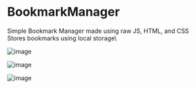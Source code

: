 # BookmarkManager

Simple Bookmark Manager made using raw JS, HTML, and CSS\
Stores bookmarks using local storage\

![image](https://github.com/Nafis-Mohammad/BookmarkManager/assets/125482567/58bd30ac-92e2-4308-aeba-64d6cda363cd)

![image](https://github.com/Nafis-Mohammad/BookmarkManager/assets/125482567/823e1186-3443-42ce-98e7-9ba329393d4c)

![image](https://github.com/Nafis-Mohammad/BookmarkManager/assets/125482567/7b3dc42b-bdca-487c-b300-a707e84d85d6)
